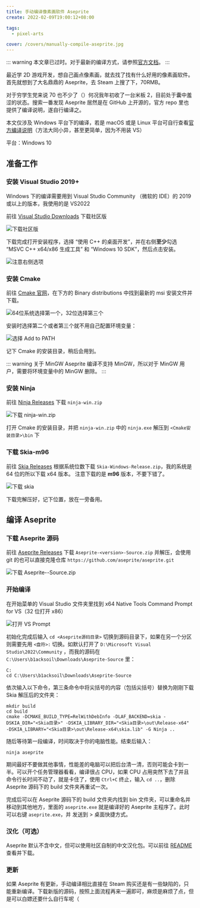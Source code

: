 ```yaml
---
title: 手动编译像素画软件 Aseprite
create: 2022-02-09T19:00:12+08:00

tags:
  - pixel-arts

cover: /covers/manually-compile-aseprite.jpg
---
```


::: warning
本文章已过时。对于最新的编译方式，请参照[官方文档](https://github.com/aseprite/aseprite/blob/main/INSTALL.md)。
:::

最近学 2D 游戏开发，想自己画点像素画，就去找了找有什么好用的像素画软件。首先就想到了大名鼎鼎的 Aseprite，去 Steam
上搜了下，70RMB。

对于穷学生党来说 70 也不少了（）何况我年初收了一台米板 2，目前处于囊中羞涩的状态。搜索一番发现 Aseprite 居然是在 GitHub
上开源的，官方 repo 里也提供了编译说明，遂自行编译之。

本文仅涉及 Windows 平台下的编译，若是 macOS 或是 Linux
平台可自行查看[官方编译说明](https://github.com/aseprite/aseprite/blob/main/INSTALL.md)（方法大同小异，甚至更简单，因为不用装
VS）

平台：Windows 10

## 准备工作

### 安装 Visual Studio 2019+

Windows 下的编译需要用到 Visual Studio Community （微软的 IDE）的 2019 或以上的版本，我使用的是 VS2022

前往 [Visual Studio Downloads](https://visualstudio.microsoft.com/zh-hans/downloads/) 下载社区版

![下载社区版](vs-downloads.jpg)

下载完成打开安装程序，选择 “使用 C++ 的桌面开发”，并在右侧**至少**勾选 “MSVC C++ x64/x86 生成工具” 和 “Windows 10
SDK”，然后点击安装。

![注意右侧选项](vs-install.jpg)

### 安装 Cmake

前往 [Cmake 官网](https://cmake.org/download/)，在下方的 Binary distributions 中找到最新的 msi 安装文件并下载。

![64位系统选择第一个，32位选择第三个](cmake-downloads.jpg)

安装时选择第二个或者第三个就不用自己配置环境变量：

![选择 Add to PATH](cmake-install.jpg)

记下 Cmake 的安装目录，稍后会用到。

::: warning 关于 MinGW
Aseprite 编译不支持 MinGW，所以对于 MinGW 用户，需要将环境变量中的 MinGW 删除。
:::

### 安装 Ninja

前往 [Ninja Releases](https://github.com/ninja-build/ninja/releases) 下载 `ninja-win.zip`

![下载 ninja-win.zip](ninja-downloads.jpg)

打开 Cmake 的安装目录，并把 `ninja-win.zip` 中的 `ninja.exe` 解压到 `<Cmake安装目录>\bin` 下

### 下载 Skia-m96

前往 [Skia Releases](https://github.com/aseprite/skia/releases) 根据系统位数下载 `Skia-Windows-Release.zip`，我的系统是
64 位的所以下载 x64 版本。
注意下载的是 **m96** 版本，不要下错了。

![下载 skia](skia-downloads.jpg)

下载完解压好，记下位置，放在一旁备用。

## 编译 Aseprite

### 下载 Aseprite 源码

前往 [Aseprite Releases](https://github.com/aseprite/aseprite/releases) 下载 `Aseprite-<version>-Source.zip` 并解压，会使用
git 的也可以直接克隆仓库 `https://github.com/aseprite/aseprite.git`

![下载 Aseprite-<version>-Source.zip](aseprite-source-downloads.jpg)

### 开始编译

在开始菜单的 Visual Studio 文件夹里找到 x64 Native Tools Command Prompt for VS（32 位打开 x86）

![打开 VS Prompt](open-vs-prompt.jpg)

初始化完成后输入 `cd <Aseprite源码目录>` 切换到源码目录下，如果在另一个分区则需要先用 `<盘符>:`
切换。如默认打开了 `D:\Microsoft Visual Studio\2022\Community`
，而我的源码在 `C:\Users\b1acksoil\Downloads\Aseprite-Source` 里：

```
C:
cd C:\Users\b1acksoil\Downloads\Aseprite-Source
```

依次输入以下命令，第三条命令中将尖括号的内容（包括尖括号）替换为刚刚下载 Skia 解压后的文件夹：

```
mkdir build
cd build
cmake -DCMAKE_BUILD_TYPE=RelWithDebInfo -DLAF_BACKEND=skia -DSKIA_DIR="<Skia目录>" -DSKIA_LIBRARY_DIR="<Skia目录>\out\Release-x64" -DSKIA_LIBRARY="<Skia目录>\out\Release-x64\skia.lib" -G Ninja ..
```

随后等待第一段编译，时间取决于你的电脑性能。结束后输入：

```
ninja aseprite
```

期间最好不要做其他事情，性能差的电脑可以把后台清一清，否则可能会卡到一半。可以开个任务管理器看看，编译很占 CPU，如果 CPU
占用突然下去了并且命令行长时间不动了，就是卡住了，使用 `Ctrl+C` 终止，输入 `cd ..`，删除 Aseprite 源码下的 build 文件夹再重试一次。

完成后可以在 Aseprite 源码下的 build 文件夹内找到 bin 文件夹，可以重命名并移动到其他地方，里面的 `aseprite.exe` 就是编译好的
Aseprite 主程序了。此时可以右键 `aseprite.exe`，并 发送到 > 桌面快捷方式。

### 汉化（可选）

Aseprite
默认不含中文，但可以使用社区自制的中文汉化包。可以前往 [README](https://github.com/J-11/Aseprite-Simplified-Chinese/blob/master/README.md)
查看并下载。

### 更新

如果 Aseprite 有更新，手动编译相比直接在 Steam 购买还是有一些缺陷的，只能重新编译。下载新版的源码，按照上面流程再来一遍即可，麻烦是麻烦了点，但是可以白嫖还要什么自行车呢（
